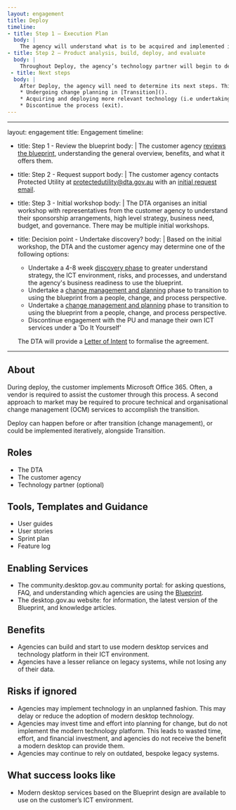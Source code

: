 ```yaml
--- 
layout: engagement 
title: Deploy 
timeline: 
- title: Step 1 – Execution Plan 
  body: | 
    The agency will understand what is to be acquired and implemented in their ICT environment.  
- title: Step 2 – Product analysis, build, deploy, and evaluate 
  body: | 
    Throughout Deploy, the agency’s technology partner will begin to deploy modern desktop services. In an agile format, this will mean defining requirements (user stories) in a     sprint, designing a feature set, building and deploying the feature, and evaluating what went well and what requires improvement in the next sprint.  
 - title: Next steps  
  body: | 
    After Deploy, the agency will need to determine its next steps. This may include, for example: 
    * Undergoing change planning in [Transition]().  
    * Acquiring and deploying more relevant technology (i.e undertaking Deploy() again and implementing more features). 
    * Discontinue the process (exit).  
--- 
```


---
layout: engagement
title: Engagement
timeline:
- title: Step 1 - Review the blueprint
  body: |
    The customer agency [reviews the blueprint](/blueprint/), understanding the general overview, benefits, and what it offers them. 
- title: Step 2 - Request support
  body: |
    The customer agency contacts Protected Utility at [protectedutility@dta.gov.au](mailto:protectedutility@dta.gov.au) with an [initial request email]().
- title: Step 3 - Initial workshop
  body: | 
    The DTA organises an initial workshop with representatives from the customer agency to understand their sponsorship arrangements, high level strategy, business need, budget, and governance. There may be multiple initial workshops.
- title: Decision point - Undertake discovery?
  body: | 
    Based on the initial workshop, the DTA and the customer agency may determine one of the following options:
    
    * Undertake a 4-8 week [discovery phase]() to greater understand strategy, the ICT environment, risks, and processes, and understand the agency's business readiness to use the blueprint. 
    * Undertake a [change management and planning]() phase to transition to using the blueprint from a people, change, and process perspective. 
    * Undertake a [change management and planning]() phase to transition to using the blueprint from a people, change, and process perspective. 
    * Discontinue engagement with the PU and manage their own ICT services under a 'Do It Yourself' 

    The DTA will provide a [Letter of Intent]() to formalise the agreement.  
---


## About 

During deploy, the customer implements Microsoft Office 365. Often, a vendor is required to assist the customer through this process.  A second approach to market may be required to procure technical and organisational change management (OCM) services to accomplish the transition.  

Deploy can happen before or after transition (change management), or could be implemented iteratively, alongside Transition. 

## Roles 

* The DTA
* The customer agency
* Technology partner (optional) 

## Tools, Templates and Guidance 

* User guides 
* User stories 
* Sprint plan 
* Feature log 

## Enabling Services 

* The community.desktop.gov.au community portal: for asking questions, FAQ, and understanding which agencies are using the [Blueprint](/blueprint).  
* The desktop.gov.au website: for information, the latest version of the Blueprint, and knowledge articles. 

## Benefits 

* Agencies can build and start to use modern desktop services and technology platform in their ICT environment. 
* Agencies have a lesser reliance on legacy systems, while not losing any of their data. 

## Risks if ignored 

* Agencies may implement technology in an unplanned fashion. This may delay or reduce the adoption of modern desktop technology.   
* Agencies may invest time and effort into planning for change, but do not implement the modern technology platform. This leads to wasted time, effort, and financial investment, and agencies do not receive the benefit a modern desktop can provide them.    
* Agencies may continue to rely on outdated, bespoke legacy systems.  

## What success looks like  

* Modern desktop services based on the Blueprint design are available to use on the customer’s ICT environment.  

